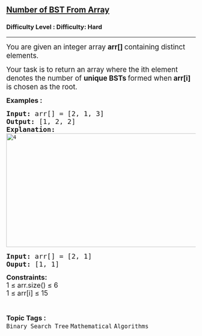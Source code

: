<h2><a href="https://www.geeksforgeeks.org/problems/number-of-bst-from-array/1?_gl=1*1rktdfu*_up*MQ..*_gs*MQ..&gclid=Cj0KCQjwwsrFBhD6ARIsAPnUFD3jBXXWsuK0q7W8DctMR1Fy1Uo_jTI-LWyO2ZeJldSJTILj5ojm_X0aAhd_EALw_wcB&gbraid=0AAAAAC9yBkCwW_LEVY7lbvV6XzYaRJuqH">Number of BST From Array</a></h2><h3>Difficulty Level : Difficulty: Hard</h3><hr><div class="problems_problem_content__Xm_eO"><p><span style="font-size: 14pt;">You are given an integer array <strong>arr[] </strong>containing distinct elements.</span></p>
<p class="MsoNormal"><span style="font-size: 14pt;"> Your task is to return an array where the ith element denotes the number of <strong>unique BSTs </strong>formed when<strong> arr[i] </strong>is chosen as the root.</span></p>
<p><span style="font-size: 18px;"><strong>Examples :</strong></span></p>
<pre><span style="font-size: 18px;"><strong>Input:</strong> arr[] = [2, 1, 3]
<strong>Output:</strong> [1, 2, 2]<br></span><span style="font-size: 18px;"><strong>Explanation:</strong> <br></span><img src="https://media.geeksforgeeks.org/wp-content/uploads/20251013182454636675/4.webp" alt="4" width="604" height="302"></pre>
<pre><span style="font-size: 18px;"><strong>Input: </strong>arr[] = [2, 1]
<strong>Ouput: </strong>[1, 1]</span>
</pre>
<p><span style="font-size: 18px;"><strong>Constraints:</strong><br>1 ≤ arr.size() ≤ 6<br>1 ≤ arr[i] ≤ 15</span></p></div><br><p><span style=font-size:18px><strong>Topic Tags : </strong><br><code>Binary Search Tree</code>&nbsp;<code>Mathematical</code>&nbsp;<code>Algorithms</code>&nbsp;
